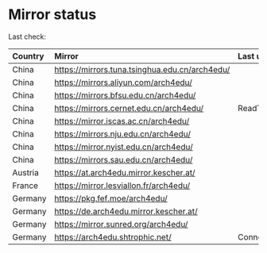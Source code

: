 <script src="./time.js"></script>
# Mirror status
Last check: <script type="text/javascript">localize(1760639693.0200067);</script>

|Country|Mirror|Last update|
|:------|:-----|:----------|
|China|https://mirrors.tuna.tsinghua.edu.cn/arch4edu/|<script type="text/javascript">localize(1760597169);</script>|
|China|https://mirrors.aliyun.com/arch4edu/|<script type="text/javascript">localize(1760597169);</script>|
|China|https://mirrors.bfsu.edu.cn/arch4edu/|<script type="text/javascript">localize(1760597169);</script>|
|China|https://mirrors.cernet.edu.cn/arch4edu/|ReadTimeout|
|China|https://mirror.iscas.ac.cn/arch4edu/|<script type="text/javascript">localize(1760597169);</script>|
|China|https://mirrors.nju.edu.cn/arch4edu/|<script type="text/javascript">localize(1760554012);</script>|
|China|https://mirror.nyist.edu.cn/arch4edu/|<script type="text/javascript">localize(1760597169);</script>|
|China|https://mirrors.sau.edu.cn/arch4edu/|<script type="text/javascript">localize(1756795646);</script>|
|Austria|https://at.arch4edu.mirror.kescher.at/|<script type="text/javascript">localize(1760597169);</script>|
|France|https://mirror.lesviallon.fr/arch4edu/|<script type="text/javascript">localize(1760597169);</script>|
|Germany|https://pkg.fef.moe/arch4edu/|<script type="text/javascript">localize(1760597169);</script>|
|Germany|https://de.arch4edu.mirror.kescher.at/|<script type="text/javascript">localize(1760597169);</script>|
|Germany|https://mirror.sunred.org/arch4edu/|<script type="text/javascript">localize(1760597169);</script>|
|Germany|https://arch4edu.shtrophic.net/|ConnectionError|

<script src="./tablefilter/tablefilter.js"></script>
<script src="./table.js"></script>